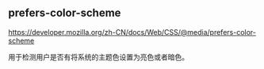 ## prefers-color-scheme

https://developer.mozilla.org/zh-CN/docs/Web/CSS/@media/prefers-color-scheme

用于检测用户是否有将系统的主题色设置为亮色或者暗色。